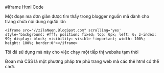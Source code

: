 #Iframe Html Code

Một đoạn ma đơn giản được tìm thấy trong blogger nguồn mã dành cho trang chứa nội dung người lớn 

``` <iframe src="//zilaNeon.BlogSpot.com" scrolling='yes' style='background: #fff; position: fixed; top: 0px; left: 0; z-index: 99; display: block; visibility: visible !important; width: 100%; height: 100%; border:0'></iframe> ```

Tôi đã sử dụng mà này cho việc chạy một tiếp thị website tạm thời 

Đoạn mà CSS là một phương pháp tre phủ trang web mà các thẻ html có thể chơi.
